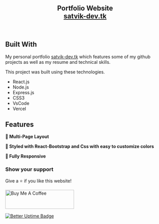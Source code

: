 <h2 align="center">
  Portfolio Website<br/>
  <a href="https://satvik-dev.tk" target="_blank">satvik-dev.tk</a>
</h2>

<br/>

## Built With

My personal portfolio <a href="https://satvik-dev.tk" target="_blank">satvik-dev.tk</a> which features some of my github projects as well as my resume and technical skills.<br/>

This project was built using these technologies.

- React.js
- Node.js
- Express.js
- CSS3
- VsCode
- Vercel

## Features

**📖 Multi-Page Layout**

**🎨 Styled with React-Bootstrap and Css with easy to customize colors**

**📱 Fully Responsive**

### Show your support

Give a ⭐ if you like this website!

<a href="https://www.buymeacoffee.com/" target="_blank"><img src="https://cdn.buymeacoffee.com/buttons/v2/default-violet.png" alt="Buy Me A Coffee" height= "60px" width= "217px" ></a>

[![Better Uptime Badge](https://betteruptime.com/status-badges/v1/monitor/ewlk.svg)](https://betteruptime.com/?utm_source=status_badge)